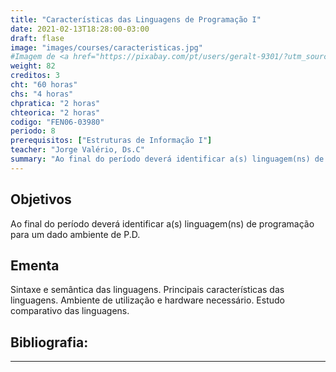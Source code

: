 ```yaml
---
title: "Características das Linguagens de Programação I"
date: 2021-02-13T18:28:00-03:00
draft: flase
image: "images/courses/caracteristicas.jpg"
#Imagem de <a href="https://pixabay.com/pt/users/geralt-9301/?utm_source=link-attribution&amp;utm_medium=referral&amp;utm_campaign=image&amp;utm_content=942485">Gerd Altmann</a> por <a href="https://pixabay.com/pt/?utm_source=link-attribution&amp;utm_medium=referral&amp;utm_campaign=image&amp;utm_content=942485">Pixabay</a>
weight: 82
creditos: 3
cht: "60 horas"
chs: "4 horas"
chpratica: "2 horas"
chteorica: "2 horas"
codigo: "FEN06-03980"
periodo: 8
prerequisitos: ["Estruturas de Informação I"]
teacher: "Jorge Valério, Ds.C"
summary: "Ao final do período deverá identificar a(s) linguagem(ns) de programação para um dado ambiente de P.D."
---
```

## Objetivos
Ao final do período deverá identificar a(s) linguagem(ns) de programação para um dado ambiente de P.D.

## Ementa
Sintaxe e semântica das linguagens. Principais características das linguagens. Ambiente de utilização e hardware necessário. Estudo comparativo das linguagens.

## Bibliografia:

---

